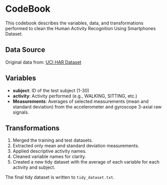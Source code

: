 # CodeBook

This codebook describes the variables, data, and transformations performed to clean the Human Activity Recognition Using Smartphones Dataset.

## Data Source

Original data from: [UCI HAR Dataset](http://archive.ics.uci.edu/ml/datasets/Human+Activity+Recognition+Using+Smartphones)

## Variables

- **subject**: ID of the test subject (1-30)
- **activity**: Activity performed (e.g., WALKING, SITTING, etc.)
- **Measurements**: Averages of selected measurements (mean and standard deviation) from the accelerometer and gyroscope 3-axial raw signals.

## Transformations

1. Merged the training and test datasets.
2. Extracted only mean and standard deviation measurements.
3. Applied descriptive activity names.
4. Cleaned variable names for clarity.
5. Created a new tidy dataset with the average of each variable for each activity and subject.

The final tidy dataset is written to `tidy_dataset.txt`.
